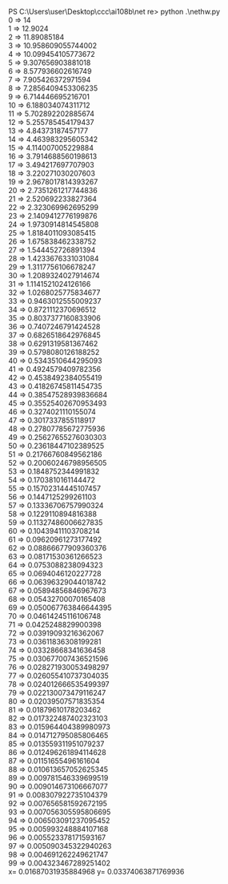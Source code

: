 PS C:\Users\user\Desktop\ccc\ai108b\net re> python .\nethw.py  
0  =>  14    
1  =>  12.9024  
2  =>  11.89085184         
3  =>  10.958609055744002  
4  =>  10.099454105773672  
5  =>  9.307656903881018   
6  =>  8.577936602616749   
7  =>  7.905426372971594   
8  =>  7.2856409453306235  
9  =>  6.714446695216701<br> 
10  =>  6.188034074311712<br>
11  =>  5.702892202885674<br>
12  =>  5.255785454179437<br>
13  =>  4.84373187457177<br>
14  =>  4.463983295605342<br>
15  =>  4.114007005229884<br>
16  =>  3.7914688560198613<br>
17  =>  3.494217697707903<br>
18  =>  3.220271030207603<br>
19  =>  2.9678017814393267<br>
20  =>  2.7351261217744836<br>
21  =>  2.520692233827364<br>
22  =>  2.323069962695299<br>
23  =>  2.1409412776199876<br>
24  =>  1.9730914814545808<br>
25  =>  1.8184011093085415<br>
26  =>  1.675838462338752<br>
27  =>  1.544452726891394<br>
28  =>  1.4233676331031084<br>
29  =>  1.3117756106678247<br>
30  =>  1.2089324027914674<br>
31  =>  1.1141521024126166<br>
32  =>  1.0268025775834677<br>
33  =>  0.9463012555009237<br>
34  =>  0.8721112370696512<br>
35  =>  0.8037377160833906<br>
36  =>  0.7407246791424528<br>
37  =>  0.6826518642976845<br>
38  =>  0.6291319581367462<br>
39  =>  0.5798080126188252<br>
40  =>  0.5343510644295093<br>
41  =>  0.4924579409782356<br>
42  =>  0.4538492384055419<br>
43  =>  0.41826745811454735<br>
44  =>  0.38547528939836684<br>
45  =>  0.35525402670953493<br>
46  =>  0.3274021110155074<br>
47  =>  0.3017337855118917<br>
48  =>  0.27807785672775936<br>
49  =>  0.25627655276030303<br>
50  =>  0.23618447102389525<br>
51  =>  0.21766760849562186<br>
52  =>  0.20060246798956505<br>
53  =>  0.1848752344991832<br>
54  =>  0.1703810161144472<br>
55  =>  0.15702314445107457<br>
56  =>  0.1447125299261103<br>
57  =>  0.13336706757990324<br>
58  =>  0.1229110894816388<br>
59  =>  0.11327486006627835<br>
60  =>  0.10439411103708214<br>
61  =>  0.09620961273177492<br>
62  =>  0.08866677909360376<br>
63  =>  0.08171530361266523<br>
64  =>  0.0753088238094323<br>
65  =>  0.0694046120227728<br>
66  =>  0.06396329044018742<br>
67  =>  0.05894856846967673<br>
68  =>  0.05432700070165408<br>
69  =>  0.050067763846644395<br>
70  =>  0.04614245116106748<br>
71  =>  0.0425248829900398<br>
72  =>  0.03919093216362067<br>
73  =>  0.03611836308199281<br>
74  =>  0.03328668341636458<br>
75  =>  0.030677007436521596<br>
76  =>  0.028271930053498297<br>
77  =>  0.026055410737304035<br>
78  =>  0.024012666535499397<br>
79  =>  0.022130073479116247<br>
80  =>  0.02039507571835354<br>
81  =>  0.01879610178203462  
82  =>  0.017322487402323103  
83  =>  0.015964404389980973  
84  =>  0.014712795085806465  
85  =>  0.013559311951079237  
86  =>  0.012496261894114628  
87  =>  0.01151655496161604  
88  =>  0.010613657052625345  
89  =>  0.009781546339699519  
90  =>  0.009014673106667077  
91  =>  0.008307922735104379  
92  =>  0.007656581592672195  
93  =>  0.007056305595806695  
94  =>  0.006503091237095452  
95  =>  0.005993248884107168  
96  =>  0.005523378171593167  
97  =>  0.005090345322940263  
98  =>  0.004691262249621747  
99  =>  0.004323467289251402  
x= 0.01687031935884968 y= 0.03374063871769936    
